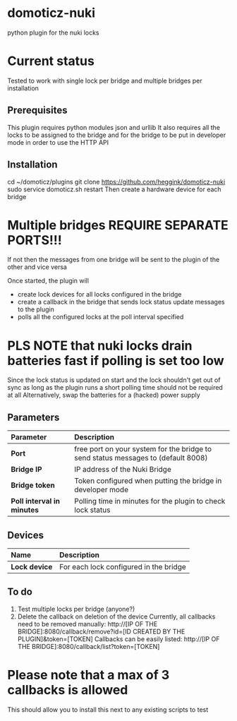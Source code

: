 # domoticz-nuki
python plugin for the nuki locks

# Current status
Tested to work with single lock per bridge and multiple bridges per installation

## Prerequisites
This plugin requires python modules json and urllib
It also requires all the locks to be assigned to the bridge
and for the bridge to be put in developer mode in order to use the HTTP API

## Installation
cd ~/domoticz/plugins
git clone https://github.com/heggink/domoticz-nuki
sudo service domoticz.sh restart
Then create a hardware device for each bridge
# Multiple bridges REQUIRE SEPARATE PORTS!!!
If not then the messages from one bridge will be sent to the plugin of the other and vice versa

Once started, the plugin will
- create lock devices for all locks configured in the bridge
- create a callback in the bridge that sends lock status update messages to the plugin
- polls all the configured locks at the poll interval specified
# PLS NOTE that nuki locks drain batteries fast if polling is set too low
Since the lock status is updated on start and the lock shouldn't get out of sync as long as the plugin runs
a short polling time should not be required at all
Alternatively, swap the batteries for a (hacked) power supply

## Parameters
| Parameter | Description |
| :--- | :--- |
| **Port** | free port on your system for the bridge to send status messages to (default 8008) |
| **Bridge IP** | IP address of the Nuki Bridge |
| **Bridge token** | Token configured when putting the bridge in developer mode |
| **Poll interval in minutes** | Polling time in minutes for the plugin to check lock status |
## Devices
| Name | Description |
| :--- | :--- |
| **Lock device** | For each lock configured in the bridge |

## To do
1) Test multiple locks per bridge (anyone?)
2) Delete the callback on deletion of the device
Currently, all callbacks need to be removed manually: http://[IP OF THE BRIDGE]:8080/callback/remove?id=[ID CREATED BY THE PLUGIN]&token=[TOKEN]
Callbacks can be easily listed: http://[IP OF THE BRIDGE]:8080/callback/list?token=[TOKEN]
# Please note that a max of 3 callbacks is allowed
This should allow you to install this next to any existing scripts to test
